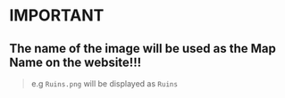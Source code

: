# IMPORTANT
## The name of the image will be used as the Map Name on the website!!!
> e.g `Ruins.png` will be displayed as `Ruins`
